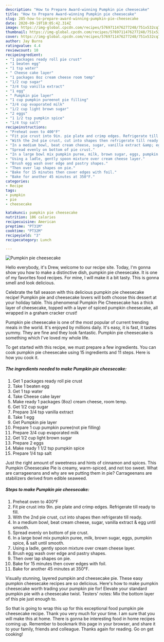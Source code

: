 ```yaml
---
description: "How to Prepare Award-winning Pumpkin pie cheesecake"
title: "How to Prepare Award-winning Pumpkin pie cheesecake"
slug: 285-how-to-prepare-award-winning-pumpkin-pie-cheesecake
date: 2020-09-19T10:05:42.314Z
image: https://img-global.cpcdn.com/recipes/5769711476277248/751x532cq70/pumpkin-pie-cheesecake-recipe-main-photo.jpg
thumbnail: https://img-global.cpcdn.com/recipes/5769711476277248/751x532cq70/pumpkin-pie-cheesecake-recipe-main-photo.jpg
cover: https://img-global.cpcdn.com/recipes/5769711476277248/751x532cq70/pumpkin-pie-cheesecake-recipe-main-photo.jpg
author: Jay Burns
ratingvalue: 4.4
reviewcount: 10
recipeingredient:
- "1 packages ready roll pie crust"
- "1 beaten egg"
- "1 tsp water"
- " Cheese cake layer"
- "1 packages 8oz cream cheese room temp"
- "1/2 cup sugar"
- "3/4 tsp vanilla extract"
- "1 egg"
- " Pumpkin pie layer"
- "1 cup pumpkin pureenot pie filling"
- "3/4 cup evaporated milk"
- "1/2 cup light brown sugar"
- "2 eggs"
- "1 1/2 tsp pumpkin spice"
- "1/4 tsp salt"
recipeinstructions:
- "Preheat oven to 400°F"
- "Fit pie crust into 9in. pie plate and crimp edges. Refrigerate till ready to fill."
- "With the 2nd pie crust, cut into shapes then refrigerate till ready."
- "In a medium bowl, beat cream cheese, sugar, vanilla extract &amp; egg until smooth."
- "Spread evenly on bottom of pie crust."
- "In a large bowl mix pumpkin puree, milk, brown sugar, eggs, pumpkin spice, &amp; salt until smooth."
- "Using a ladle, gently spoon mixture over cream cheese layer."
- "Brush egg wash over edge and pastry shapes."
- "Then over lap shapes on pie."
- "Bake for 15 minutes then cover edges with foil."
- "Bake for another 45 minutes at 350°F."
categories:
- Recipe
tags:
- pumpkin
- pie
- cheesecake

katakunci: pumpkin pie cheesecake 
nutrition: 106 calories
recipecuisine: American
preptime: "PT31M"
cooktime: "PT32M"
recipeyield: "3"
recipecategory: Lunch

---
```



![Pumpkin pie cheesecake](https://img-global.cpcdn.com/recipes/5769711476277248/751x532cq70/pumpkin-pie-cheesecake-recipe-main-photo.jpg)

Hello everybody, it's Drew, welcome to our recipe site. Today, I'm gonna show you how to make a distinctive dish, pumpkin pie cheesecake. It is one of my favorites food recipes. For mine, I will make it a bit tasty. This is gonna smell and look delicious.

Celebrate the fall season with this delicious pumpkin pie cheesecake recipe! Pumpkin pie and cheesecake lovers will both choose this dessert at your holiday table. This phenomenal Pumpkin Pie Cheesecake has a thick layer of cheesecake, topped with a layer of spiced pumpkin cheesecake, all wrapped in a graham cracker crust!

Pumpkin pie cheesecake is one of the most popular of current trending meals in the world. It's enjoyed by millions daily. It's easy, it is fast, it tastes yummy. They are fine and they look fantastic. Pumpkin pie cheesecake is something which I've loved my whole life.


To get started with this recipe, we must prepare a few ingredients. You can cook pumpkin pie cheesecake using 15 ingredients and 11 steps. Here is how you cook it.

<!--inarticleads1-->

##### The ingredients needed to make Pumpkin pie cheesecake:

1. Get 1 packages ready roll pie crust
1. Take 1 beaten egg
1. Get 1 tsp water
1. Take  Cheese cake layer
1. Make ready 1 packages (8oz) cream cheese, room temp.
1. Get 1/2 cup sugar
1. Prepare 3/4 tsp vanilla extract
1. Take 1 egg
1. Get  Pumpkin pie layer
1. Prepare 1 cup pumpkin puree(not pie filling)
1. Prepare 3/4 cup evaporated milk
1. Get 1/2 cup light brown sugar
1. Prepare 2 eggs
1. Make ready 1 1/2 tsp pumpkin spice
1. Prepare 1/4 tsp salt


Just the right amount of sweetness and hints of cinnamon and spices. This Pumpkin Cheesecake Pie is creamy, warm-spiced, and not too sweet. What are carrageenans and why are we putting them in pie? Carrageenans are stabilizers derived from edible seaweed. 

<!--inarticleads2-->

##### Steps to make Pumpkin pie cheesecake:

1. Preheat oven to 400°F
1. Fit pie crust into 9in. pie plate and crimp edges. Refrigerate till ready to fill.
1. With the 2nd pie crust, cut into shapes then refrigerate till ready.
1. In a medium bowl, beat cream cheese, sugar, vanilla extract &amp; egg until smooth.
1. Spread evenly on bottom of pie crust.
1. In a large bowl mix pumpkin puree, milk, brown sugar, eggs, pumpkin spice, &amp; salt until smooth.
1. Using a ladle, gently spoon mixture over cream cheese layer.
1. Brush egg wash over edge and pastry shapes.
1. Then over lap shapes on pie.
1. Bake for 15 minutes then cover edges with foil.
1. Bake for another 45 minutes at 350°F.


Visually stunning, layered pumpkin and cheesecake pie. These easy pumpkin cheesecake recipes are so delicious. Here&#39;s how to make pumpkin cheesecake worth trading your pumpkin pie for! Elevate your standard pumpkin pie with a cheesecake twist. Testers&#39; notes: Mix the bottom layer of this pie just enough to. 

So that is going to wrap this up for this exceptional food pumpkin pie cheesecake recipe. Thank you very much for your time. I am sure that you will make this at home. There is gonna be interesting food in home recipes coming up. Remember to bookmark this page in your browser, and share it to your family, friends and colleague. Thanks again for reading. Go on get cooking!
